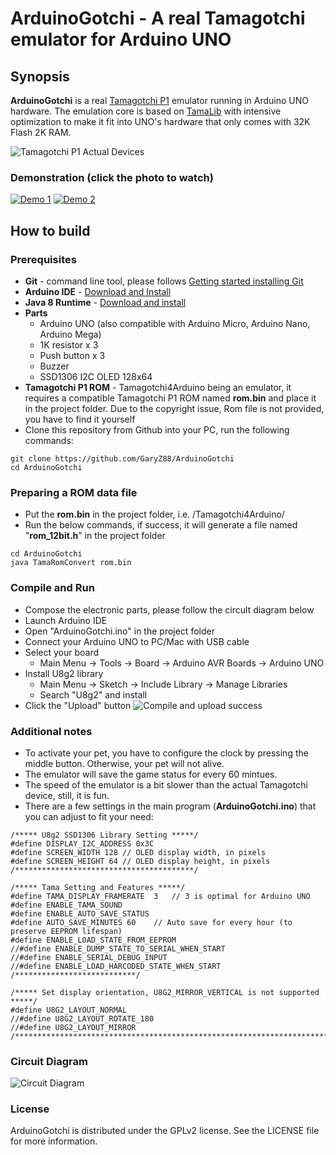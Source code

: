 # ArduinoGotchi - A real Tamagotchi emulator for Arduino UNO

## Synopsis

**ArduinoGotchi** is a real [Tamagotchi P1](https://tamagotchi.fandom.com/wiki/Tamagotchi_(1996_Pet)) emulator running in Arduino UNO hardware. The emulation core is based on [TamaLib](https://github.com/jcrona/tamalib) with intensive optimization to make it fit into UNO's hardware that only comes with 32K Flash 2K RAM.

![Tamagotchi P1 Actual Devices](../main/images/TamaP1_devices.jpg)

### Demonstration (click the photo to watch)
[![Demo 1](https://img.youtube.com/vi/MJvAr_od06M/0.jpg)](https://www.youtube.com/watch?v=MJvAr_od06M)
[![Demo 2](https://img.youtube.com/vi/ab3_0PLWAnc/0.jpg)](https://www.youtube.com/watch?v=ab3_0PLWAnc)

## How to build

### Prerequisites

- **Git** - command line tool, please follows [Getting started installing Git](https://git-scm.com/book/en/v2/Getting-Started-Installing-Git)
- **Arduino IDE** - [Download and Install](https://www.arduino.cc/en/software)
- **Java 8 Runtime** - [Download and install](https://www.oracle.com/java/technologies/javase/javase8-archive-downloads.html)
- **Parts**
  - Arduino UNO (also compatible with Arduino Micro, Arduino Nano, Arduino Mega)
  - 1K resistor x 3
  - Push button x 3
  - Buzzer 
  - SSD1306 I2C OLED 128x64  
- **Tamagotchi P1 ROM** - Tamagotchi4Arduino being an emulator, it requires a compatible Tamagotchi P1 ROM named 
**rom.bin** and place it in the project folder. Due to the copyright issue, Rom file is not provided, you have to find it yourself
- Clone this repository from Github into your PC, run the following commands:
```
git clone https://github.com/GaryZ88/ArduinoGotchi
cd ArduinoGotchi
```

### Preparing a ROM data file
- Put the **rom.bin** in the project folder, i.e. /Tamagotchi4Arduino/
- Run the below commands, if success, it will generate a file named "**rom_12bit.h**" in the project folder
```
cd ArduinoGotchi
java TamaRomConvert rom.bin
```

### Compile and Run 
- Compose the electronic parts, please follow the circult diagram below
- Launch Arduino IDE
- Open "ArduinoGotchi.ino" in the project folder
- Connect your Arduino UNO to PC/Mac with USB cable
- Select your board
  - Main Menu -> Tools -> Board -> Arduino AVR Boards -> Arduino UNO
- Install U8g2 library
  - Main Menu -> Sketch -> Include Library -> Manage Libraries
  - Search "U8g2" and install
- Click the "Upload" button
![Compile and upload success](../main/images/Compile_and_upload.png)

### Additional notes
- To activate your pet, you have to configure the clock by pressing the middle button. Otherwise, your pet will not alive.
- The emulator will save the game status for every 60 mintues.
- The speed of the emulator is a bit slower than the actual Tamagotchi device, still, it is fun.
- There are a few settings in the main program (**ArduinoGotchi.ino**) that you can adjust to fit your need:
```
/***** U8g2 SSD1306 Library Setting *****/
#define DISPLAY_I2C_ADDRESS 0x3C
#define SCREEN_WIDTH 128 // OLED display width, in pixels
#define SCREEN_HEIGHT 64 // OLED display height, in pixels
/****************************************/

/***** Tama Setting and Features *****/
#define TAMA_DISPLAY_FRAMERATE  3   // 3 is optimal for Arduino UNO
#define ENABLE_TAMA_SOUND
#define ENABLE_AUTO_SAVE_STATUS
#define AUTO_SAVE_MINUTES 60    // Auto save for every hour (to preserve EEPROM lifespan)
#define ENABLE_LOAD_STATE_FROM_EEPROM 
//#define ENABLE_DUMP_STATE_TO_SERIAL_WHEN_START
//#define ENABLE_SERIAL_DEBUG_INPUT
//#define ENABLE_LOAD_HARCODED_STATE_WHEN_START
/***************************/

/***** Set display orientation, U8G2_MIRROR_VERTICAL is not supported *****/
#define U8G2_LAYOUT_NORMAL
//#define U8G2_LAYOUT_ROTATE_180
//#define U8G2_LAYOUT_MIRROR
/**************************************************************************/
```

### Circuit Diagram
![Circuit Diagram](../main/images/circuit_diagram_01.png)

### License
ArduinoGotchi is distributed under the GPLv2 license. See the LICENSE file for more information.
